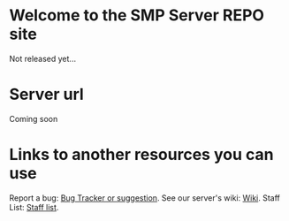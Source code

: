 # Welcome to the SMP Server REPO site
Not released yet...
# Server url
Coming soon
# Links to another resources you can use
Report a bug: [Bug Tracker or suggestion](https://github.com/danilacasito/SMP-REPO/issues).
See our server's wiki: [Wiki](https://github.com/danilacasito/SMP-REPO/wiki).
Staff List: [Staff list](https://danilacasito.github.io/SMP-REPO/staff.md).
